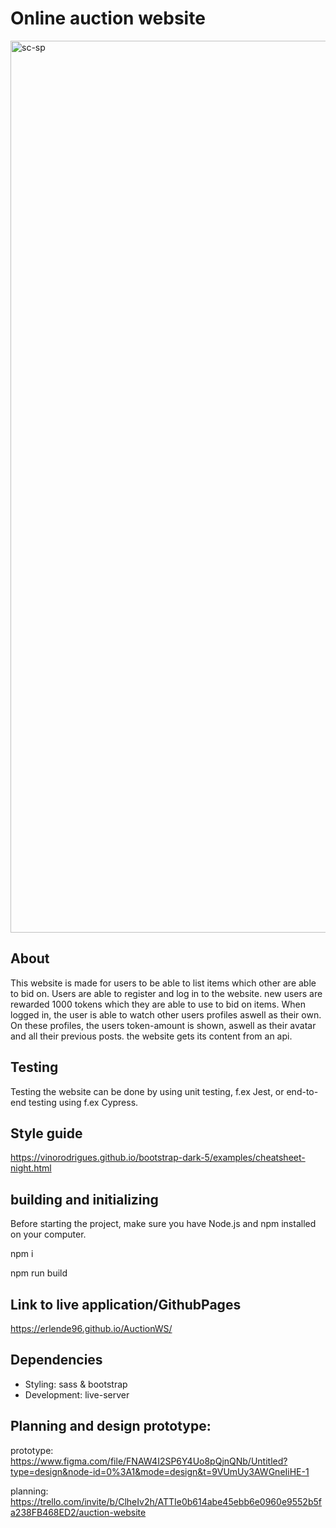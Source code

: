 # Online auction website

<img width="1427" alt="sc-sp" src="https://github.com/ErlendE96/AuctionWS/assets/96021420/6d58821b-eb3e-4596-a302-c2488e8d4012">

## About
This website is made for users to be able to list items which other are able to bid on. Users are able to register and log in to the website. new users are rewarded 1000 tokens which they are able to use to bid on items. 
When logged in, the user is able to watch other users profiles aswell as their own. On these profiles, the users token-amount is shown, aswell as their avatar and all their previous posts. the website gets its content from an api.

## Testing
Testing the website can be done by using unit testing, f.ex Jest, or end-to-end testing using f.ex Cypress.

## Style guide
https://vinorodrigues.github.io/bootstrap-dark-5/examples/cheatsheet-night.html

## building and initializing
Before starting the project, make sure you have Node.js and npm installed on your computer.

npm i

npm run build


## Link to live application/GithubPages
https://erlende96.github.io/AuctionWS/

## Dependencies

- Styling: sass & bootstrap
- Development: live-server


## Planning and design prototype:
prototype: https://www.figma.com/file/FNAW4I2SP6Y4Uo8pQjnQNb/Untitled?type=design&node-id=0%3A1&mode=design&t=9VUmUy3AWGneIiHE-1

planning: https://trello.com/invite/b/ClheIv2h/ATTIe0b614abe45ebb6e0960e9552b5fa238FB468ED2/auction-website


